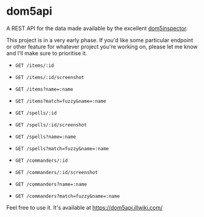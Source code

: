 # dom5api

A REST API for the data made available by the excellent [dom5inspector](https://github.com/larzm42/dom5inspector).

This project is in a very early phase. If you'd like some particular endpoint or other feature for whatever project you're working on, please let me know and I'll make sure to prioritise it.

* `GET /items/:id`
* `GET /items/:id/screenshot`
* `GET /items?name=:name`
* `GET /items?match=fuzzy&name=:name`

* `GET /spells/:id`
* `GET /spells/:id/screenshot`
* `GET /spells?name=:name`
* `GET /spells?match=fuzzy&name=:name`

* `GET /commanders/:id`
* `GET /commanders/:id/screenshot`
* `GET /commanders?name=:name`
* `GET /commanders?match=fuzzy&name=:name`

Feel free to use it. It's available at https://dom5api.illwiki.com/

